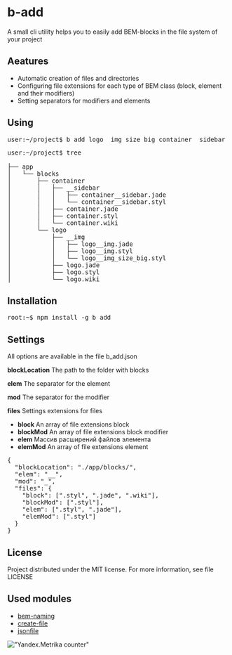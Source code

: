 # b-add

A small cli utility helps you to easily add BEM-blocks in the file system of your project

## Аeatures
* Automatic creation of files and directories
* Configuring file extensions for each type of BEM class  (block, element and their modifiers)
* Setting separators for modifiers and elements

## Using
<pre>
user:~/project$ b_add logo__img_size_big container__sidebar
</pre>
<pre>
user:~/project$ tree

├── app
│   └── blocks
│       ├── container
│       │   ├── __sidebar
│       │   │   ├── container__sidebar.jade
│       │   │   └── container__sidebar.styl
│       │   ├── container.jade
│       │   ├── container.styl
│       │   └── container.wiki
│       └── logo
│           ├── __img
│           │   ├── logo__img.jade
│           │   ├── logo__img.styl
│           │   └── logo__img_size_big.styl
│           ├── logo.jade
│           ├── logo.styl
│           └── logo.wiki
</pre>

## Installation
<pre>
root:~$ npm install -g b_add
</pre>

## Settings
All options are available in the file b_add.json

**blockLocation**
The path to the folder with blocks

**elem**
The separator for the element

**mod** 
The separator for the modifier

**files**
Settings extensions for files

* **block**
An array of file extensions block
* **blockMod**
An array of file extensions block modifier
* **elem**
Массив расширений файлов элемента
* **elemMod**
An array of file extensions element

<pre>
{
  "blockLocation": "./app/blocks/",
  "elem": "__",
  "mod": "_",
  "files": {
    "block": [".styl", ".jade", ".wiki"],
    "blockMod": [".styl"],
    "elem": [".styl", ".jade"],
    "elemMod": [".styl"]
  }
}
</pre>

## License
Project distributed under the MIT license.
For more information, see file LICENSE

## Used modules
* [bem-naming](https://github.com/bem/bem-naming)
* [create-file](https://github.com/joakimbeng/create-file)
* [jsonfile](https://github.com/jprichardson/node-jsonfile)

!["Yandex.Metrika counter"](https://mc.yandex.ru/watch/32839275)
